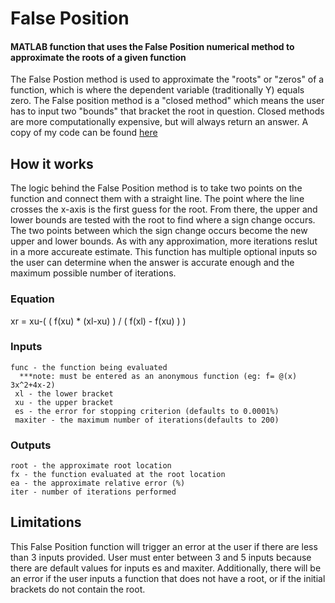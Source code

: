 False Position 
=======
#### MATLAB function that uses the **False Position** numerical method to approximate the roots of a given function

The False Postion method is used to approximate the "roots" or "zeros" of a function, which is where the dependent variable (traditionally Y) equals zero. The False position method is a "closed method" which means the user has to input two "bounds" that bracket the root in question. Closed methods are more computationally expensive, but will always return an answer. A copy of my code can be found [here](https://github.com/bztighe/MATLAB_algorithims/blob/master/False%20Position/falsePosition.m)
## How it works
The logic behind the False Position method is to take two points on the function and connect them with a straight line. The point where the line crosses the x-axis is the first guess for the root. From there, the upper and lower bounds are tested with the root to find where a sign change occurs. The two points between which the sign change occurs become the new upper and lower bounds. As with any approximation, more iterations reslut in a more accureate estimate. This function has multiple optional inputs so the user can determine when the answer is accurate enough and the maximum possible number of iterations.

### Equation 
   xr = xu-( ( f(xu) * (xl-xu) ) / ( f(xl) - f(xu) ) ) 
  
### Inputs
    func - the function being evaluated 
      ***note: must be entered as an anonymous function (eg: f= @(x) 3x^2+4x-2)
     xl - the lower bracket
     xu - the upper bracket
     es - the error for stopping criterion (defaults to 0.0001%)
     maxiter - the maximum number of iterations(defaults to 200)
  
### Outputs
    root - the approximate root location
    fx - the function evaluated at the root location
    ea - the approximate relative error (%)
    iter - number of iterations performed
    
 ## Limitations
 
 This False Position function will trigger an error at the user if there are less than 3 inputs provided. User must enter between 3 and 5 inputs because there are default values for inputs es and maxiter. Additionally, there will be an error if the user inputs a function that does not have a root, or if the initial brackets do not contain the root.
